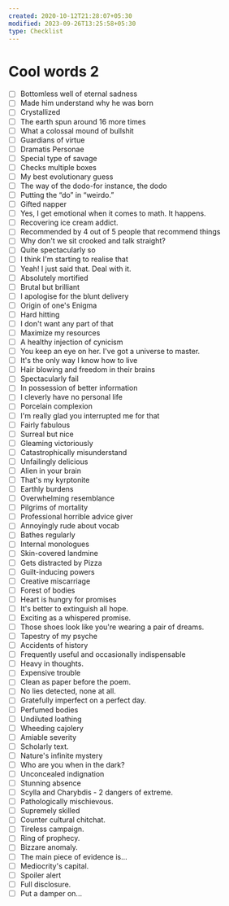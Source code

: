 ```yaml
---
created: 2020-10-12T21:28:07+05:30
modified: 2023-09-26T13:25:58+05:30
type: Checklist
---
```


# Cool words 2

- [ ] Bottomless well of eternal sadness
- [ ] Made him understand why he was born
- [ ] Crystallized
- [ ] The earth spun around 16 more times
- [ ] What a colossal mound of bullshit
- [ ] Guardians of virtue
- [ ] Dramatis Personae
- [ ] Special type of savage
- [ ] Checks multiple boxes
- [ ] My best evolutionary guess
- [ ] The way of the dodo-for instance, the dodo
- [ ] Putting the “do” in “weirdo.”
- [ ] Gifted napper
- [ ] Yes, I get emotional when it comes to math. It happens.
- [ ] Recovering ice cream addict.
- [ ] Recommended by 4 out of 5 people that recommend things
- [ ] Why don't we sit crooked and talk straight?
- [ ] Quite spectacularly so
- [ ] I think I'm starting to realise that
- [ ] Yeah! I just said that. Deal with it.
- [ ] Absolutely mortified
- [ ] Brutal but brilliant
- [ ] I apologise for the blunt delivery
- [ ] Origin of one's Enigma
- [ ] Hard hitting
- [ ] I don't want any part of that
- [ ] Maximize my resources
- [ ] A healthy injection of cynicism
- [ ] You keep an eye on her. I've got a universe to master.
- [ ] It's the only way I know how to live
- [ ] Hair blowing and freedom in their brains
- [ ] Spectacularly fail
- [ ] In possession of better information
- [ ] I cleverly have no personal life
- [ ] Porcelain complexion
- [ ] I'm really glad you interrupted me for that
- [ ] Fairly fabulous
- [ ] Surreal but nice
- [ ] Gleaming victoriously
- [ ] Catastrophically misunderstand
- [ ] Unfailingly delicious
- [ ] Alien in your brain
- [ ] That's my kyrptonite
- [ ] Earthly burdens
- [ ] Overwhelming resemblance
- [ ] Pilgrims of mortality
- [ ] Professional horrible advice giver
- [ ] Annoyingly rude about vocab
- [ ] Bathes regularly
- [ ] Internal monologues
- [ ] Skin-covered landmine
- [ ] Gets distracted by Pizza
- [ ] Guilt-inducing powers
- [ ] Creative miscarriage
- [ ] Forest of bodies
- [ ] Heart is hungry for promises
- [ ] It's better to extinguish all hope.
- [ ] Exciting as a whispered promise.
- [ ] Those shoes look like you're wearing a pair of dreams.
- [ ] Tapestry of my psyche
- [ ] Accidents of history
- [ ] Frequently useful and occasionally indispensable
- [ ] Heavy in thoughts.
- [ ] Expensive trouble
- [ ] Clean as paper before the poem.
- [ ] No lies detected, none at all.
- [ ] Gratefully imperfect on a perfect day.
- [ ] Perfumed bodies
- [ ] Undiluted loathing
- [ ] Wheeding cajolery
- [ ] Amiable severity
- [ ] Scholarly text.
- [ ] Nature's infinite mystery 
- [ ] Who are you when in the dark?
- [ ] Unconcealed indignation
- [ ] Stunning absence
- [ ] Scylla and Charybdis - 2 dangers of extreme.
- [ ] Pathologically mischievous.
- [ ] Supremely skilled
- [ ] Counter cultural chitchat.
- [ ] Tireless campaign.
- [ ] Ring of prophecy.
- [ ] Bizzare anomaly.
- [ ] The main piece of evidence is...
- [ ] Mediocrity's capital.
- [ ] Spoiler alert
- [ ] Full disclosure.
- [ ] Put a damper on...
